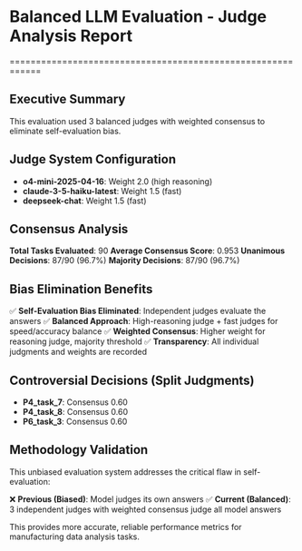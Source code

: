 # Balanced LLM Evaluation - Judge Analysis Report
============================================================

## Executive Summary

This evaluation used 3 balanced judges with weighted consensus to eliminate self-evaluation bias.

## Judge System Configuration

- **o4-mini-2025-04-16**: Weight 2.0 (high reasoning)
- **claude-3-5-haiku-latest**: Weight 1.5 (fast)
- **deepseek-chat**: Weight 1.5 (fast)

## Consensus Analysis

**Total Tasks Evaluated**: 90
**Average Consensus Score**: 0.953
**Unanimous Decisions**: 87/90 (96.7%)
**Majority Decisions**: 87/90 (96.7%)

## Bias Elimination Benefits

✅ **Self-Evaluation Bias Eliminated**: Independent judges evaluate the answers
✅ **Balanced Approach**: High-reasoning judge + fast judges for speed/accuracy balance
✅ **Weighted Consensus**: Higher weight for reasoning judge, majority threshold
✅ **Transparency**: All individual judgments and weights are recorded

## Controversial Decisions (Split Judgments)

- **P4_task_7**: Consensus 0.60
- **P4_task_8**: Consensus 0.60
- **P6_task_3**: Consensus 0.60

## Methodology Validation

This unbiased evaluation system addresses the critical flaw in self-evaluation:

❌ **Previous (Biased)**: Model judges its own answers
✅ **Current (Balanced)**: 3 independent judges with weighted consensus judge all model answers

This provides more accurate, reliable performance metrics for manufacturing data analysis tasks.
